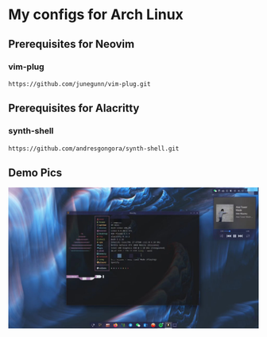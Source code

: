 # My configs for Arch Linux

## Prerequisites for Neovim
### vim-plug
```
https://github.com/junegunn/vim-plug.git
``` 
## Prerequisites for Alacritty
### synth-shell
```
https://github.com/andresgongora/synth-shell.git
```

## Demo Pics
![](https://github.com/ricebear123/arch-config/blob/main/pics/alacritty.JPG)

